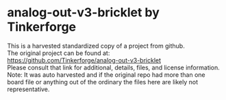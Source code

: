 
# analog-out-v3-bricklet by Tinkerforge  
This is a harvested standardized copy of a project from github.  
The original project can be found at:  
https://github.com/Tinkerforge/analog-out-v3-bricklet  
Please consult that link for additional, details, files, and license information.  
Note: It was auto harvested and if the original repo had more than one board file or anything out of the ordinary the files here are likely not representative.  
    